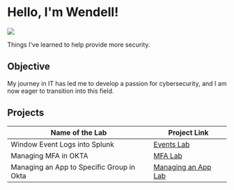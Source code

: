 # Hello, I'm Wendell!
<a href="https://linkedin.com/in/wendellpierre"><img src="https://img.shields.io/badge/-LinkedIn-0072b1?&style=for-the-badge&logo=linkedin&logoColor=white" /></a>



Things I've learned to help provide more security. 

## Objective

My journey in IT has led me to develop a passion for cybersecurity, and I am now eager to transition into this field.


## Projects


| Name of the Lab                                         | Project Link        |
|-----------------------------------------------|----------------------------|
| Window Event Logs into Splunk         | <a href="https://github.com/pierrebw/eventslog"> Events Lab </a>|
| Managing MFA in OKTA | <a href="https://google.com">MFA Lab</a>|
| Managing an App to Specific Group in Okta        | <a href=""> Managing an App Lab</a>|





